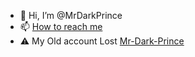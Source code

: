 - 👋 Hi, I’m @MrDarkPrince
- 📫 [How to reach me](t.me/mr_dark_prince)
- ⚠️ My Old account Lost [Mr-Dark-Prince](github.com/Mr-Dark-Prince)
<!---
MrDarkPrince/MrDarkPrince is a ✨ special ✨ repository because its `README.md` (this file) appears on your GitHub profile.
You can click the Preview link to take a look at your changes.
--->
